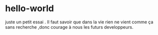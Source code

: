 # hello-world
juste un petit essai .
Il faut savoir que dans la vie rien ne vient comme ça sans recherche ,donc courage à nous les futurs developpeurs.
